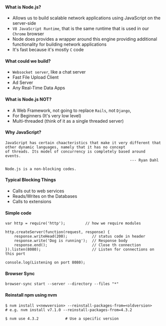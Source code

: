#### What is Node.js?
- Allows us to build scalable network applications using JavaScript on the server-side
- `V8 JavaScript Runtime`, that is the same runtime that is used in our `Chrome` browser
- Node does provides a wrapper around this engine providing additional functionality for building network applications
- It's fast because it's mostly `C` code

#### What could we build?
- `Websocket server`, like a chat server
- Fast File Upload Client
- Ad Server
- Any Real-Time Data Apps

#### What is Node.js NOT?
- A Web Framework, not going to replace `Rails`, not `Django`,  
- For Beginners (It's very low level)
- Multi-threaded (think of it as a single threaded server)

#### Why JavaScript?
```
JavaScript has certain chaacteristics that make it very different that other dynamic languages, namely that it has no concept
of threads. Its model of concurrency is completely based around events.
                                                        --- Ryan Dahl
```

`Node.js is a non-blocking codes.`

#### Typical Blocking Things
- Calls out to web services
- Reads/Writes on the Databases
- Calls to extensions


#### Simple code

```
var http = require('http');         // how we require modules

http.createServer(function(request, response) {
    response.writeHead(200);           // status code in header
    response.write('Dog is running');  // Response body       
    response.end();                    // Close th connection
}).listen(8080);                       // Listen for connections on this port

console.log(Listening on port 8080);
```

#### Browser Sync
```
browser-sync start --server --directory --files "*"
```

#### Reinstall npm using nvm

    $ nvm install v<newversion> --reinstall-packages-from=<oldversion>
    # e.g. nvm install v7.1.0 --reinstall-packages-from=4.3.2

    $ nvm use 4.3.2            # Use a specific version